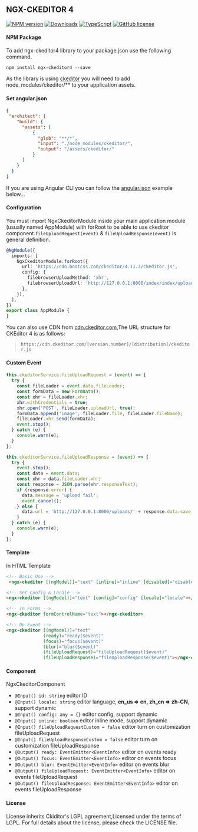 ## NGX-CKEDITOR 4

[![NPM version](https://badge.fury.io/js/ngx-ckeditor4.png)](http://badge.fury.io/js/ngx-ckeditor4)
[![Downloads](https://img.shields.io/npm/dm/ngx-ckeditor4.svg?style=flat-square)](https://www.npmjs.com/package/ngx-ckeditor4)
[![TypeScript](https://img.shields.io/badge/%3C%2F%3E-TypeScript-blue.svg)](https://www.typescriptlang.org/)
[![GitHub license](https://img.shields.io/badge/license-LGPL2.1-blue.svg)](https://raw.githubusercontent.com/kainonly/ngx-ckeditor4.js/master/LICENSE)

#### NPM Package

To add ngx-ckeditor4 library to your package.json use the following command.

```shell
npm install ngx-ckeditor4 --save
```

As the library is using [ckeditor](https://ckeditor.com/docs/ckeditor4/latest/index.html) you will need to add node_modules/ckeditor/** to your application assets.

#### Set angular.json

```json
{
 "architect": {
    "build": {
      "assets": [
          {
            "glob": "**/*",
            "input": "./node_modules/ckeditor/",
            "output": "/assets/ckeditor/"
          }
      ]
    }
  }
}
```

If you are using Angular CLI you can follow the [angular.json](https://cli.angular.io/) example below...

#### Configuration

You must import NgxCkeditorModule inside your main application module (usually named AppModule) with forRoot to be able to use ckeditor component.`fileUploadRequest(event)` & `fileUploadResponse(event)` is general definition.

```typescript
@NgModule({
  imports: [
    NgxCkeditorModule.forRoot({
      url: 'https://cdn.bootcss.com/ckeditor/4.11.3/ckeditor.js',
      config: {
        filebrowserUploadMethod: 'xhr',
        filebrowserUploadUrl: 'http://127.0.0.1:8000/index/index/uploads',
      },
    }),
  ],
})
export class AppModule {
}
```

You can also use CDN from [cdn.ckeditor.com](http://cdn.ckeditor.com/),The URL structure for CKEditor 4 is as follows:

> `https://cdn.ckeditor.com/[version.number]/[distribution]/ckeditor.js`

#### Custom Event

```typescript
this.ckeditorService.fileUploadRequest = (event) => {
  try {
    const fileLoader = event.data.fileLoader;
    const formData = new FormData();
    const xhr = fileLoader.xhr;
    xhr.withCredentials = true;
    xhr.open('POST', fileLoader.uploadUrl, true);
    formData.append('image', fileLoader.file, fileLoader.fileName);
    fileLoader.xhr.send(formData);
    event.stop();
  } catch (e) {
    console.warn(e);
  }
};

this.ckeditorService.fileUploadResponse = (event) => {
  try {
    event.stop();
    const data = event.data;
    const xhr = data.fileLoader.xhr;
    const response = JSON.parse(xhr.responseText);
    if (response.error) {
      data.message = 'upload fail';
      event.cancel();
    } else {
      data.url = 'http://127.0.0.1:8000/uploads/' + response.data.save_name;
    }
  } catch (e) {
    console.warn(e);
  }
};
```

#### Template

In HTML Template

```html
<!-- Basic Use -->
 <ngx-ckeditor [(ngModel)]="text" [inline]="inline" [disabled]="disabled"></ngx-ckeditor>

<!-- Set Config & Locale -->
<ngx-ckeditor [(ngModel)]="text" [config]="config" [locale]="locale"></ngx-ckeditor>

<!-- In Forms -->
<ngx-ckeditor formControlName="text"></ngx-ckeditor>

<!-- On Event -->
<ngx-ckeditor [(ngModel)]="text" 
              (ready)="ready($event)"
              (focus)="focus($event)"
              (blur)="blur($event)"
              (fileUploadRequest)="fileUploadRequest($event)"
              (fileUploadResponse)="fileUploadResponse($event)"></ngx-ckeditor>
```

#### Component

NgxCkeditorComponent

- `@Input() id: string` editor ID
- `@Input() locale: string` editor language, **en_us => en, zh_cn => zh-CN**, support dynamic
- `@Input() config: any = {}` editor config, support dynamic
- `@Input() inline: boolean` editor inline mode, support dynamic
- `@Input() fileUploadRequestCustom = false` editor turn on customization fileUploadRequest
- `@Input() fileUploadResponseCustom = false` editor turn on customization fileUploadResponse
- `@Output() ready: EventEmitter<EventInfo>` editor on events ready
- `@Output() focus: EventEmitter<EventInfo>` editor on events focus
- `@Output() blur: EventEmitter<EventInfo>` editor on events blur
- `@Output() fileUploadRequest: EventEmitter<EventInfo>` editor on events fileUploadRequest
- `@Output() fileUploadResponse: EventEmitter<EventInfo>` editor on events fileUploadResponse

#### License

License inherits Ckiditor's LGPL agreement,Licensed under the terms of LGPL. For full details about the license, please check the LICENSE file.
